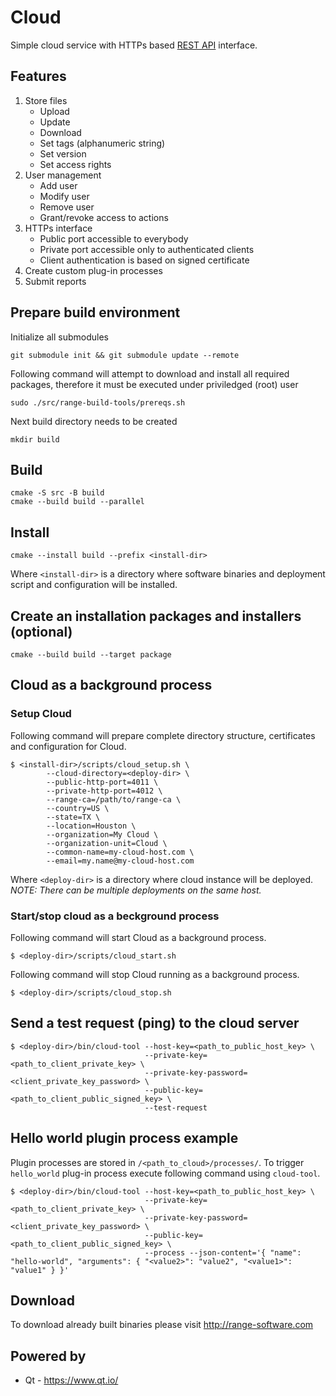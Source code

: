 # Cloud

Simple cloud service with HTTPs based [REST API](doc/rest_api.md) interface.

## Features

1. Store files
    * Upload
    * Update
    * Download
    * Set tags (alphanumeric string)
    * Set version
    * Set access rights
2. User management
    * Add user
    * Modify user
    * Remove user
    * Grant/revoke access to actions
3. HTTPs interface
    * Public port accessible to everybody
    * Private port accessible only to authenticated clients
    * Client authentication is based on signed certificate
4. Create custom plug-in processes
5. Submit reports

## Prepare build environment
Initialize all submodules
```
git submodule init && git submodule update --remote
```
Following command will attempt to download and install all required packages, therefore it must be executed under priviledged (root) user
```
sudo ./src/range-build-tools/prereqs.sh
```
Next build directory needs to be created
```
mkdir build
```
## Build
```
cmake -S src -B build
cmake --build build --parallel
```
## Install
```
cmake --install build --prefix <install-dir>
```
Where `<install-dir>` is a directory where software binaries and deployment script and configuration will be installed.
## Create an installation packages and installers (optional)
```
cmake --build build --target package
```

## Cloud as a background process

### Setup Cloud

Following command will prepare complete directory structure, certificates and configuration for Cloud.
```
$ <install-dir>/scripts/cloud_setup.sh \
        --cloud-directory=<deploy-dir> \
        --public-http-port=4011 \
        --private-http-port=4012 \
        --range-ca=/path/to/range-ca \
        --country=US \
        --state=TX \
        --location=Houston \
        --organization=My Cloud \
        --organization-unit=Cloud \
        --common-name=my-cloud-host.com \
        --email=my.name@my-cloud-host.com
```
Where `<deploy-dir>` is a directory where cloud instance will be deployed.
_NOTE: There can be multiple deployments on the same host._

### Start/stop cloud as a beckground process

Following command will start Cloud as a background process.
```
$ <deploy-dir>/scripts/cloud_start.sh
```

Following command will stop Cloud running as a background process.
```
$ <deploy-dir>/scripts/cloud_stop.sh
```

## Send a test request (ping) to the cloud server

```
$ <deploy-dir>/bin/cloud-tool --host-key=<path_to_public_host_key> \
                              --private-key=<path_to_client_private_key> \
                              --private-key-password=<client_private_key_password> \
                              --public-key=<path_to_client_public_signed_key> \
                              --test-request
```

## Hello world plugin process example

Plugin processes are stored in `/<path_to_cloud>/processes/`.
To trigger `hello_world` plug-in process execute following command using `cloud-tool`.

```
$ <deploy-dir>/bin/cloud-tool --host-key=<path_to_public_host_key> \
                              --private-key=<path_to_client_private_key> \
                              --private-key-password=<client_private_key_password> \
                              --public-key=<path_to_client_public_signed_key> \
                              --process --json-content='{ "name": "hello-world", "arguments": { "<value2>": "value2", "<value1>": "value1" } }'
```

## Download
To download already built binaries please visit http://range-software.com

## Powered by

* Qt - https://www.qt.io/
